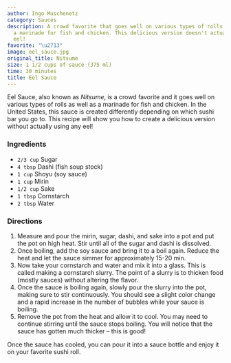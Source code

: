 ```yaml
---
author: Ingo Muschenetz
category: Sauces
description: A crowd favorite that goes well on various types of rolls as well as
  a marinade for fish and chicken. This delicious version doesn't actually use any
  eel!
favorite: "\u2713"
image: eel_sauce.jpg
original_title: Nitsume
size: 1 1/2 cups of sauce (375 ml)
time: 30 minutes
title: Eel Sauce
---
```

Eel Sauce, also known as _Nitsume_, is a crowd favorite and it goes well on various types of rolls as well as a marinade for fish and chicken. In the United States, this sauce is created differently depending on which sushi bar you go to. This recipe will show you how to create a delicious version without actually using any eel!

### Ingredients

* `2/3 cup` Sugar
* `4 tbsp` Dashi (fish soup stock)
* `1 cup` Shoyu (soy sauce)
* `1 cup` Mirin
* `1/2 cup` Sake
* `1 tbsp` Cornstarch
* `2 tbsp` Water

### Directions

1. Measure and pour the mirin, sugar, dashi, and sake into a pot and put the pot on high heat. Stir until all of the sugar and dashi is dissolved.
2. Once boiling, add the soy sauce and bring it to a boil again. Reduce the heat and let the sauce simmer for approximately 15-20 min.
3. Now take your cornstarch and water and mix it into a glass. This is called making a cornstarch slurry. The point of a slurry is to thicken food (mostly sauces) without altering the flavor.
4. Once the sauce is boiling again, slowly pour the slurry into the pot, making sure to stir continuously. You should see a slight color change and a rapid increase in the number of bubbles while your sauce is boiling.
5. Remove the pot from the heat and allow it to cool. You may need to continue stirring until the sauce stops boiling. You will notice that the sauce has gotten much thicker – this is good!

Once the sauce has cooled, you can pour it into a sauce bottle and enjoy it on your favorite sushi roll.